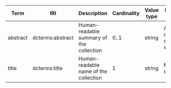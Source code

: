| Term        | IRI              | Description                                                                       | Cardinality | Value type              | Example values                 |
|-------------|------------------|-----------------------------------------------------------------------------------|-------------|-------------------------|--------------------------------|
| abstract    | dcterms:abstract | Human-readable summary of the collection                                          | 0..1        | string                  | A collection of my works       |                
| title       | dcterms:title    | Human-readable name of the collection                                             | 1           | string                  | My collection                  |                
